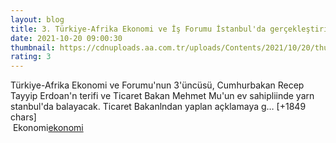 ```yaml
--- 
layout: blog
title: 3. Türkiye-Afrika Ekonomi ve İş Forumu İstanbul'da gerçekleştirilecek
date: 2021-10-20 09:00:30
thumbnail: https://cdnuploads.aa.com.tr/uploads/Contents/2021/10/20/thumbs_b_c_3c4a2ce50483c7235ba379fab82b8a90.jpg?v=120850
rating: 3
---
```

Türkiye-Afrika Ekonomi ve Forumu'nun 3'üncüsü, Cumhurbakan Recep Tayyip Erdoan'n terifi ve Ticaret Bakan Mehmet Mu'un ev sahipliinde yarn stanbul'da balayacak. 
Ticaret Bakanlndan yaplan açklamaya g… [+1849 chars]</br>&nbsp;Ekonomi<a href="Ekonomi">ekonomi</a>